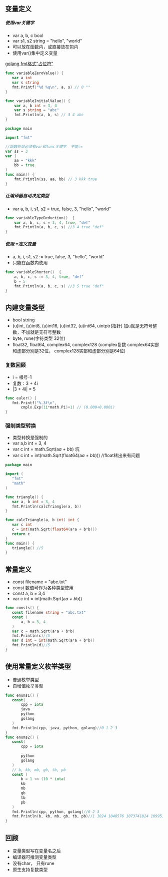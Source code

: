 ## 变量定义

##### 使用var关键字
 
 - var a, b, c bool
 - var s1, s2 string = "hello", "world"
 - 可以放在函数内，或直接放在包内
 - 使用var()集中定义变量

[golang fmt格式“占位符”](https://studygolang.com/articles/2644)

 ```go
func variableZeroValue() {
	var a int
	var s string
	fmt.Printf("%d %q\n", a, s) // 0 ""
}
```

```go
func variableInitialValue() {
	var a, b int = 3, 4
	var s string = "abc"
	fmt.Println(a, b, s) // 3 4 abc
}
```

```go
package main

import "fmt"

//函数外层必须有var和func关键字  不能:=
var ss = 3
var (
	aa = "kkk"
	bb = true
)
func main() {
	fmt.Println(ss, aa, bb) // 3 kkk true
}

```

##### 让编译器自动决定类型

 - var a, b, i, s1, s2 = true, false, 3, "hello", "world"

```go
func variableTypeDeduction()  {
	var a, b, c, s = 3, 4, true, "def"
	fmt.Println(a, b, c, s) //3 4 true "def"
}
```

##### 使用:=定义变量
 - a, b, i, s1, s2 := true, false, 3, "hello", "world"
 - 只能在函数内使用

```go
func variableShorter()  {
	a, b, c, s := 3, 4, true, "def"
	b = 5
	fmt.Println(a, b, c, s) //3 5 true "def"
}
```

## 内建变量类型
 - bool string
 - (u)int, (u)int8, (u)int16, (u)int32, (u)int64, uintptr(指针)  加u就是无符号整数，不加就是无符号整数
 - byte, rune(字符类型 32位)
 - float32, float64, complex64, complex128 (complex复数 complex64实部和虚部分别是32位， complex128实部和虚部分别是64位)

 ### 复数回顾
 - i = 根号-1
 - 复数：3 + 4i
 - |3 + 4i| = 5

 ```go
func euler() {
	fmt.Printf("%.3f\n",
		cmplx.Exp(1i*math.Pi)+1) // (0.000+0.000i)
}
 ```

 ### 强制类型转换
 - 类型转换是强制的
 - var a,b int = 3, 4
 - var c int = math.Sqrt(a*a + b*b) 坑
 - var c int = int(math.Sqrt(float64(a*a + b*b))) //float转出来有问题

 ```go
package main

import (
	"fmt"
	"math"
)

func triangle() {
	var a, b int = 3, 4
	fmt.Println(calcTriangle(a, b))
}

func calcTriangle(a, b int) int {
	var c int
	c = int(math.Sqrt(float64(a*a + b*b)))
	return c
}
func main() {
	triangle() //5
}

 ```

 ## 常量定义
 - const filename = "abc.txt"
 - const 数值可作为各种类型使用
 - const a, b = 3,4
 - var c int = int(math.Sqrt(a*a + b*b))

 ```go
 func consts() {
	const filename string = "abc.txt"
	const (
		a, b = 3, 4
	)
	var c = math.Sqrt(a*a + b*b)
	fmt.Println(c)//5
	var d int = int(math.Sqrt(a*a + b*b))
	fmt.Println(d)//5
}
```

## 使用常量定义枚举类型
 - 普通枚举类型
 - 自增值枚举类型

 ```go
 func enums1() {
	const(
		cpp = iota
		java
		python
		golang
	)
	fmt.Println(cpp, java, python, golang)//0 1 2 3
}
func enums2() {
	const(
		cpp = iota
		_
		python
		golang
	)
	// b, kb, mb, gb, tb, pb
	const (
		b = 1 << (10 * iota)
		kb
		mb
		gb
		tb
		pb
	)
	fmt.Println(cpp, python, golang)//0 2 3
	fmt.Println(b, kb, mb, gb, tb, pb)//1 1024 1048576 1073741824 1099511627776 1125899906842624
}
```

## 回顾
 - 变量类型写在变量名之后
 - 编译器可推测变量类型
 - 没有char， 只有rune
 - 原生支持复数类型